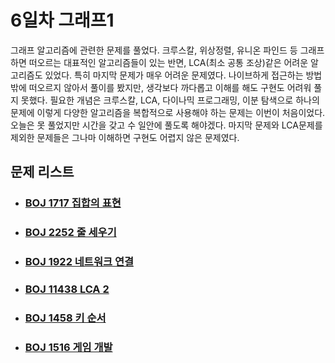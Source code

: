 # 6일차 그래프1

그래프 알고리즘에 관련한 문제를 풀었다. 크루스칼, 위상정렬, 유니온 파인드 등 그래프하면 떠오르는 대표적인 알고리즘들이 있는 반면, LCA(최소 공통 조상)같은 어려운 알고리즘도 있었다. 특히 마지막 문제가 매우 어려운 문제였다. 나이브하게 접근하는 방법밖에 떠오르지 않아서 풀이를 봤지만, 생각보다 까다롭고 이해를 해도 구현도 어려워 풀지 못했다. 필요한 개념은 크루스칼, LCA, 다이나믹 프로그래밍, 이분 탐색으로 하나의 문제에 이렇게 다양한 알고리즘을 복합적으로 사용해야 하는 문제는 이번이 처음이었다. 오늘은 못 풀었지만 시간을 갖고 수 일안에 풀도록 해야겠다. 마지막 문제와 LCA문제를 제외한 문제들은 그나마 이해하면 구현도 어렵지 않은 문제였다.



## 문제 리스트

- ### [BOJ 1717 집합의 표현](https://github.com/jungtaeyong/alstudy2/blob/ty/SDS/SDS%20알고리즘%20특강/baekjoon%201717%20집합의%20표현.cpp)

- ### [BOJ 2252 줄 세우기](https://github.com/jungtaeyong/alstudy2/blob/ty/SDS/SDS%20알고리즘%20특강/baekjoon%202252%20줄%20세우기.cpp)

- ### [BOJ 1922 네트워크 연결](https://github.com/jungtaeyong/alstudy2/blob/ty/SDS/SDS%20알고리즘%20특강/baekjoon%201922%20네트워크%20연결.cpp)

- ### [BOJ 11438 LCA 2](https://github.com/jungtaeyong/alstudy2/blob/ty/SDS/SDS%20알고리즘%20특강/baekjoon%2011438%20LCA%202.cpp)

- ### [BOJ 1458 키 순서](https://github.com/jungtaeyong/alstudy2/blob/ty/SDS/SDS%20알고리즘%20특강/baekjoon%201458%20키%20순서.cpp)

- ### [BOJ 1516 게임 개발](https://github.com/jungtaeyong/alstudy2/blob/ty/SDS/SDS%20알고리즘%20특강/baekjoon%201516%20게임%20개발.cpp)